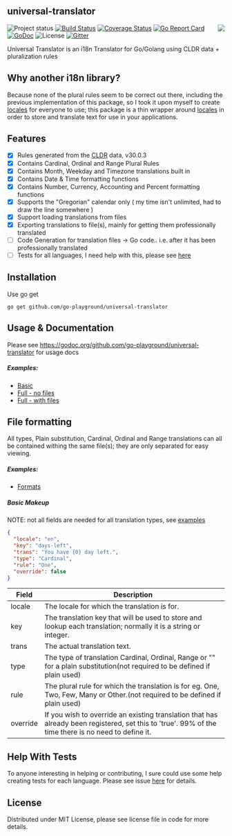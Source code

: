 ## universal-translator

<img align="right" src="https://raw.githubusercontent.com/go-playground/universal-translator/master/logo.png">![Project status](https://img.shields.io/badge/version-0.17.0-green.svg)
[![Build Status](https://travis-ci.org/go-playground/universal-translator.svg?branch=master)](https://travis-ci.org/go-playground/universal-translator)
[![Coverage Status](https://coveralls.io/repos/github/go-playground/universal-translator/badge.svg)](https://coveralls.io/github/go-playground/universal-translator)
[![Go Report Card](https://goreportcard.com/badge/github.com/go-playground/universal-translator)](https://goreportcard.com/report/github.com/go-playground/universal-translator)
[![GoDoc](https://godoc.org/github.com/go-playground/universal-translator?status.svg)](https://godoc.org/github.com/go-playground/universal-translator)
![License](https://img.shields.io/dub/l/vibe-d.svg)
[![Gitter](https://badges.gitter.im/go-playground/universal-translator.svg)](https://gitter.im/go-playground/universal-translator?utm_source=badge&utm_medium=badge&utm_campaign=pr-badge)

Universal Translator is an i18n Translator for Go/Golang using CLDR data + pluralization rules

## Why another i18n library?

Because none of the plural rules seem to be correct out there, including the previous implementation of this package,
so I took it upon myself to create [locales](https://github.com/go-playground/locales) for everyone to use; this package
is a thin wrapper around [locales](https://github.com/go-playground/locales) in order to store and translate text for
use in your applications.

## Features

- [x] Rules generated from the [CLDR](http://cldr.unicode.org/index/downloads) data, v30.0.3
- [x] Contains Cardinal, Ordinal and Range Plural Rules
- [x] Contains Month, Weekday and Timezone translations built in
- [x] Contains Date & Time formatting functions
- [x] Contains Number, Currency, Accounting and Percent formatting functions
- [x] Supports the "Gregorian" calendar only ( my time isn't unlimited, had to draw the line somewhere )
- [x] Support loading translations from files
- [x] Exporting translations to file(s), mainly for getting them professionally translated
- [ ] Code Generation for translation files -> Go code.. i.e. after it has been professionally translated
- [ ] Tests for all languages, I need help with this, please see [here](https://github.com/go-playground/locales/issues/1)

## Installation

Use go get

```shell
go get github.com/go-playground/universal-translator
```

## Usage & Documentation

Please see https://godoc.org/github.com/go-playground/universal-translator for usage docs

##### Examples:

- [Basic](https://github.com/go-playground/universal-translator/tree/master/_examples/basic)
- [Full - no files](https://github.com/go-playground/universal-translator/tree/master/_examples/full-no-files)
- [Full - with files](https://github.com/go-playground/universal-translator/tree/master/_examples/full-with-files)

## File formatting

All types, Plain substitution, Cardinal, Ordinal and Range translations can all be contained withing the same file(s);
they are only separated for easy viewing.

##### Examples:

- [Formats](https://github.com/go-playground/universal-translator/tree/master/_examples/file-formats)

##### Basic Makeup

NOTE: not all fields are needed for all translation types, see [examples](https://github.com/go-playground/universal-translator/tree/master/_examples/file-formats)

```json
{
  "locale": "en",
  "key": "days-left",
  "trans": "You have {0} day left.",
  "type": "Cardinal",
  "rule": "One",
  "override": false
}
```

| Field    | Description                                                                                                                                          |
| -------- | ---------------------------------------------------------------------------------------------------------------------------------------------------- |
| locale   | The locale for which the translation is for.                                                                                                         |
| key      | The translation key that will be used to store and lookup each translation; normally it is a string or integer.                                      |
| trans    | The actual translation text.                                                                                                                         |
| type     | The type of translation Cardinal, Ordinal, Range or "" for a plain substitution(not required to be defined if plain used)                            |
| rule     | The plural rule for which the translation is for eg. One, Two, Few, Many or Other.(not required to be defined if plain used)                         |
| override | If you wish to override an existing translation that has already been registered, set this to 'true'. 99% of the time there is no need to define it. |

## Help With Tests

To anyone interesting in helping or contributing, I sure could use some help creating tests for each language.
Please see issue [here](https://github.com/go-playground/locales/issues/1) for details.

## License

Distributed under MIT License, please see license file in code for more details.
